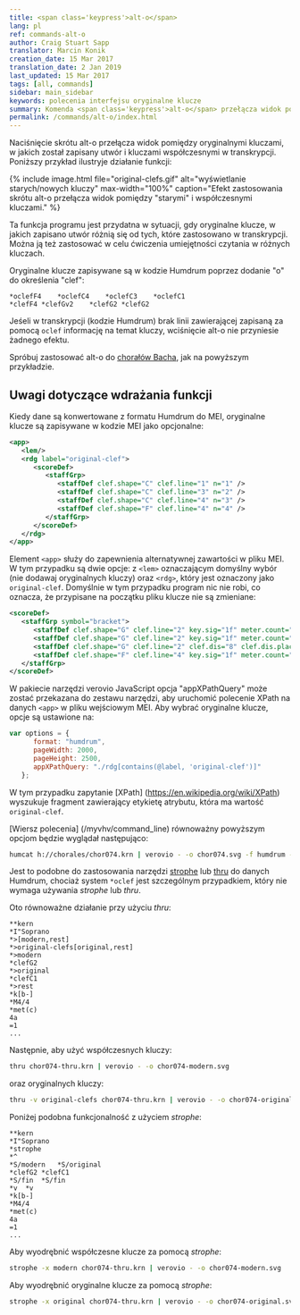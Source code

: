 ```yaml
---
title: <span class='keypress'>alt-o</span>
lang: pl
ref: commands-alt-o
author: Craig Stuart Sapp
translator: Marcin Konik
creation_date: 15 Mar 2017
translation_date: 2 Jan 2019
last_updated: 15 Mar 2017
tags: [all, commands]
sidebar: main_sidebar
keywords: polecenia interfejsu oryginalne klucze
summary: Komenda <span class='keypress'>alt-o</span> przełącza widok pomiędzy kluczami współczesnymi i oryginalnymi.
permalink: /commands/alt-o/index.html
---
```


Naciśnięcie skrótu <span class="keypress">alt-o</span> przełącza widok pomiędzy
oryginalnymi kluczami, w jakich został zapisany utwór i kluczami współczesnymi w transkrypcji.
Poniższy przykład ilustryje działanie funkcji:

{% include image.html
	file="original-clefs.gif"
	alt="wyświetlanie starych/nowych kluczy"
	max-width="100%"
	caption="Efekt zastosowania skrótu <span class='keypress'>alt-o</span> przełącza widok pomiędzy "starymi" i współczesnymi kluczami."
%}

Ta funkcja programu jest przydatna w sytuacji, gdy oryginalne klucze,
w jakich zapisano utwór różnią się od tych, które zastosowano w transkrypcji.
Można ją też zastosować w celu ćwiczenia umiejętności czytania w różnych kluczach.

Oryginalne klucze zapisywane są w kodzie Humdrum poprzez dodanie "o" do określenia "clef":
<style>
pre {
	tab-size: 12;
	-o-tab-size: 12;
	-moz-tab-size: 12;
	-webkit-tab-size: 12;
}
</style>

```
*oclefF4	*oclefC4	*oclefC3	*oclefC1
*clefF4	*clefGv2	*clefG2	*clefG2
```

Jeśeli w transkrypcji (kodzie Humdrum) brak linii zawierającej zapisaną
za pomocą `oclef` informację na temat kluczy, wciśnięcie <span class="keypress">alt-o</span>
nie przyniesie żadnego efektu.

Spróbuj zastosować <span class="keypress">alt-o</span> do
[chorałów Bacha](http://verovio.humdrum.org/?file=chorales/chor074.krn), jak na powyższym przykładzie.

## Uwagi dotyczące wdrażania funkcji ##

Kiedy dane są konwertowane z formatu Humdrum do MEI, oryginalne klucze są zapisywane w kodzie MEI jako opcjonalne:

```xml
<app>
   <lem/>
   <rdg label="original-clef">
      <scoreDef>
         <staffGrp>
            <staffDef clef.shape="C" clef.line="1" n="1" />
            <staffDef clef.shape="C" clef.line="3" n="2" />
            <staffDef clef.shape="C" clef.line="4" n="3" />
            <staffDef clef.shape="F" clef.line="4" n="4" />
         </staffGrp>
      </scoreDef>
   </rdg>
</app>
```

Element `<app>` służy do zapewnienia alternatywnej zawartości w pliku MEI. W tym przypadku są
dwie opcje: z `<lem>` oznaczającym domyślny wybór (nie dodawaj oryginalnych kluczy) oraz `<rdg>`,
który jest oznaczony jako `original-clef`. Domyślnie w tym przypadku program nic nie robi, co oznacza,
że przypisane na początku pliku klucze nie są zmieniane:

```xml
<scoreDef>
   <staffGrp symbol="bracket">
      <staffDef clef.shape="G" clef.line="2" key.sig="1f" meter.count="4" meter.unit="4" meter.sym="common" n="1" label="Soprano" lines="5" />
      <staffDef clef.shape="G" clef.line="2" key.sig="1f" meter.count="4" meter.unit="4" meter.sym="common" n="2" label="Alto" lines="5" />
      <staffDef clef.shape="G" clef.line="2" clef.dis="8" clef.dis.place="below" key.sig="1f" meter.count="4" meter.unit="4" meter.sym="common" n="3" label="Tenor" lines="5" />
      <staffDef clef.shape="F" clef.line="4" key.sig="1f" meter.count="4" meter.unit="4" meter.sym="common" n="4" label="Bass" lines="5" />
   </staffGrp>
</scoreDef>
```

W pakiecie narzędzi verovio JavaScript opcja "appXPathQuery" może zostać przekazana do zestawu narzędzi,
aby uruchomić polecenie XPath na danych `<app>` w pliku wejściowym MEI. Aby wybrać oryginalne klucze,
opcje są ustawione na:

```javascript
var options = {
      format: "humdrum",
      pageWidth: 2000,
      pageHeight: 2500,
      appXPathQuery: "./rdg[contains(@label, 'original-clef')]"
   };
```
W tym przypadku zapytanie [XPath] (https://en.wikipedia.org/wiki/XPath) wyszukuje fragment zawierający
etykietę atrybutu, która ma wartość `original-clef`.

[Wiersz polecenia] (/myvhv/command_line) równoważny powyższym opcjom będzie wyglądał następująco:

```bash
humcat h://chorales/chor074.krn | verovio - -o chor074.svg -f humdrum -w 2000 -h 2500 --app-xpath-query="./rdg[contains(@label, 'original-clef')]"
```
Jest to podobne do zastosowania narzędzi [strophe](http://www.humdrum.org/Humdrum/commands/strophe.htm) lub [thru](http://www.humdrum.org/Humdrum/commands/thru.html)
do danych Humdrum, chociaż system `*oclef` jest szczególnym przypadkiem, który nie wymaga używania *strophe* lub *thru*.

Oto równoważne działanie przy użyciu *thru*:

```
**kern
*I"Soprano
*>[modern,rest]
*>original-clefs[original,rest]
*>modern
*clefG2
*>original
*clefC1
*>rest
*k[b-]
*M4/4
*met(c)
4a
=1
...
```

Następnie, aby użyć współczesnych kluczy:

```bash
thru chor074-thru.krn | verovio - -o chor074-modern.svg
```

oraz oryginalnych kluczy:

```bash
thru -v original-clefs chor074-thru.krn | verovio - -o chor074-original.svg
```

Poniżej podobna funkcjonalność z użyciem *strophe*:

<style>
pre {
	tab-size: 15;
	-o-tab-size: 15;
	-moz-tab-size: 15;
	-webkit-tab-size: 15;
}
</style>

```
**kern
*I"Soprano
*strophe
*^
*S/modern	*S/original
*clefG2	*clefC1
*S/fin	*S/fin
*v	*v
*k[b-]
*M4/4
*met(c)
4a
=1
...
```

Aby wyodrębnić współczesne klucze za pomocą *strophe*:

```bash
strophe -x modern chor074-thru.krn | verovio - -o chor074-modern.svg
```

Aby wyodrębnić oryginalne klucze za pomocą *strophe*:

```bash
strophe -x original chor074-thru.krn | verovio - -o chor074-original.svg
```
